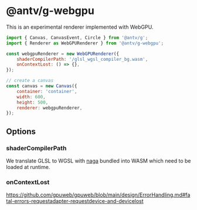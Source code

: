 # @antv/g-webgpu

This is an experimental renderer implemented with WebGPU.

```js
import { Canvas, CanvasEvent, Circle } from '@antv/g';
import { Renderer as WebGPURenderer } from '@antv/g-webgpu';

const webgpuRenderer = new WebGPURenderer({
    shaderCompilerPath: '/glsl_wgsl_compiler_bg.wasm',
    onContextLost: () => {},
});

// create a canvas
const canvas = new Canvas({
    container: 'container',
    width: 600,
    height: 500,
    renderer: webgpuRenderer,
});
```

## Options

### shaderCompilerPath

We translate GLSL to WGSL with [naga]() bundled into WASM which need to be loaded at runtime.

### onContextLost

<https://github.com/gpuweb/gpuweb/blob/main/design/ErrorHandling.md#fatal-errors-requestadapter-requestdevice-and-devicelost>
